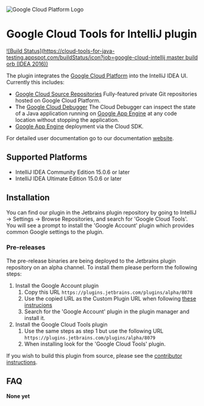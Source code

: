 ![Google Cloud Platform Logo](https://cloud.google.com/_static/images/gcp-logo.png)
# Google Cloud Tools for IntelliJ plugin
[![Build Status](https://cloud-tools-for-java-testing.appspot.com/buildStatus/icon?job=google-cloud-intellij master build orb (IDEA 2016))](https://cloud-tools-for-java-testing.appspot.com/job/google-cloud-intellij%20master%20build%20orb%20(IDEA%202016)/)

The plugin integrates the [Google Cloud Platform](https://cloud.google.com/)
into the IntelliJ IDEA UI. Currently this includes:

* [Google Cloud Source Repositories](https://cloud.google.com/tools/cloud-repositories/) 
  Fully-featured private Git repositories hosted on Google Cloud Platform.
* The [Google Cloud Debugger](https://cloud.google.com/tools/cloud-debugger/) 
  The Cloud Debugger can inspect the state of a Java application running on 
  [Google App Engine](https://cloud.google.com/appengine/)
  at any code location without stopping the application.
* [Google App Engine](https://cloud.google.com/appengine/docs/) deployment via the Cloud SDK.

For detailed user documentation go to our documentation
 [website](https://cloud.google.com/tools/intellij/docs/).

## Supported Platforms

* IntelliJ IDEA Community Edition 15.0.6 or later
* IntelliJ IDEA Ultimate Edition 15.0.6 or later

## Installation

You can find our plugin in the Jetbrains plugin repository by going to IntelliJ -> Settings -> Browse Repositories, and search for 'Google Cloud Tools'. 
You will see a prompt to install the 'Google Account' plugin which provides common Google settings to the plugin.

### Pre-releases 

The pre-release binaries are being deployed to the Jetbrains plugin repository on an alpha
channel. To install them please perform the following steps:

1. Install the Google Account plugin
    1. Copy this URL `https://plugins.jetbrains.com/plugins/alpha/8078`
    1. Use the copied URL as the Custom Plugin URL when following [these instrucions](https://www.jetbrains.com/idea/help/managing-enterprise-plugin-repositories.html)
    1. Search for the 'Google Account' plugin in the plugin manager and install it.
1. Install the Google Cloud Tools plugin
    1. Use the same steps as step 1 but use the following URL `https://plugins.jetbrains.com/plugins/alpha/8079`
    1. When installing look for the 'Google Cloud Tools' plugin.

If you wish to build this plugin from source, please see the
[contributor instructions](https://github.com/GoogleCloudPlatform/google-cloud-intellij/blob/master/CONTRIBUTING.md).

## FAQ


**None yet**
